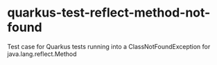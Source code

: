 # quarkus-test-reflect-method-not-found
Test case for Quarkus tests running into a ClassNotFoundException for java.lang.reflect.Method
